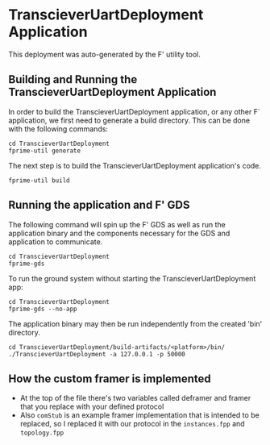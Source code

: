 # TranscieverUartDeployment Application

This deployment was auto-generated by the F' utility tool.

## Building and Running the TranscieverUartDeployment Application

In order to build the TranscieverUartDeployment application, or any other F´ application, we first need to generate a build directory. This can be done with the following commands:

```
cd TranscieverUartDeployment
fprime-util generate
```

The next step is to build the TranscieverUartDeployment application's code.
```
fprime-util build
```

## Running the application and F' GDS

The following command will spin up the F' GDS as well as run the application binary and the components necessary for the GDS and application to communicate.

```
cd TranscieverUartDeployment
fprime-gds
```

To run the ground system without starting the TranscieverUartDeployment app:
```
cd TranscieverUartDeployment
fprime-gds --no-app
```

The application binary may then be run independently from the created 'bin' directory.

```
cd TranscieverUartDeployment/build-artifacts/<platform>/bin/
./TranscieverUartDeployment -a 127.0.0.1 -p 50000
```

## How the custom framer is implemented
- At the top of the file there's two variables called deframer and framer that you replace with your defined protocol
- Also `comStub` is an example framer implementation that is intended to be replaced, so I replaced it with our protocol in the `instances.fpp` and `topology.fpp`
